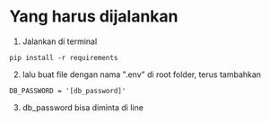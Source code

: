 # Yang harus dijalankan 

1. Jalankan di terminal

```pip install -r requirements```

2. lalu buat file dengan nama ".env" di root folder, terus tambahkan 

```DB_PASSWORD = '[db_password]'```

3. db_password bisa diminta di line